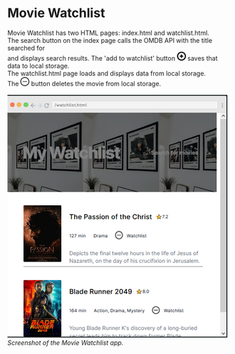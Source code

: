 # Movie Watchlist
Movie Watchlist has two HTML pages: index.html and watchlist.html.\
The search button on the index page calls the OMDB API with the title searched for\
and displays search results.
The 'add to watchlist' button <img src="/images/plussign.png" height="20px" /> saves that data to local storage.\
The watchlist.html page loads and displays data from local storage.\
The <img src="/images/minussign.png" height="20px" /> button deletes the movie from local storage.\
\
![](https://github.com/dlwub/Movie-Watchlist/blob/main/images/Movie%20Watchlist%20.png)\
*Screenshot of the Movie Watchlist app.*
